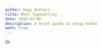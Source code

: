 ```yaml
---
author: Hugo Authors
title: Math Typesetting
date: 2019-03-08
description: A brief guide to setup KaTeX
math: true
---
```


Oi